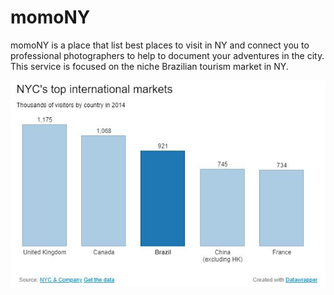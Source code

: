 # momoNY
momoNY is a place that list best places to visit in NY and connect you to professional photographers to help to document your adventures in the city. This service is focused on the niche Brazilian tourism market in NY.

![Data Tourism](./Images/data_tourism.JPG)